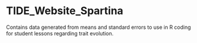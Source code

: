 # TIDE_Website_Spartina
Contains data generated from means and standard errors to use in R coding for student lessons regarding trait evolution.
